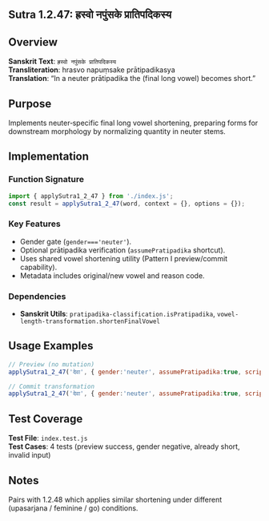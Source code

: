 ## Sutra 1.2.47: ह्रस्वो नपुंसके प्रातिपदिकस्य

## Overview
**Sanskrit Text**: `ह्रस्वो नपुंसके प्रातिपदिकस्य`  
**Transliteration**: hrasvo napuṃsake prātipadikasya  
**Translation**: “In a neuter prātipadika the (final long vowel) becomes short.”

## Purpose
Implements neuter‑specific final long vowel shortening, preparing forms for downstream morphology by normalizing quantity in neuter stems.

## Implementation

### Function Signature
```javascript
import { applySutra1_2_47 } from './index.js';
const result = applySutra1_2_47(word, context = {}, options = {});
```

### Key Features
- Gender gate (`gender==='neuter'`).
- Optional prātipadika verification (`assumePratipadika` shortcut).
- Uses shared vowel shortening utility (Pattern I preview/commit capability).
- Metadata includes original/new vowel and reason code.

### Dependencies
- **Sanskrit Utils**: `pratipadika-classification.isPratipadika`, `vowel-length-transformation.shortenFinalVowel`

## Usage Examples
```javascript
// Preview (no mutation)
applySutra1_2_47('देवा', { gender:'neuter', assumePratipadika:true, script:'Devanagari' }, { transform:false });

// Commit transformation
applySutra1_2_47('देवा', { gender:'neuter', assumePratipadika:true, script:'Devanagari' });
```

## Test Coverage
**Test File**: `index.test.js`  
**Test Cases**: 4 tests (preview success, gender negative, already short, invalid input)

## Notes
Pairs with 1.2.48 which applies similar shortening under different (upasarjana / feminine / go) conditions.

